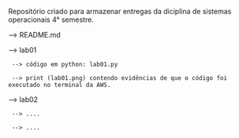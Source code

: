 Repositório criado para armazenar entregas da diciplina de sistemas operacionais 4° semestre.

--> README.md

  --> lab01

     --> código em python: lab01.py

     --> print (lab01.png) contendo evidências de que o código foi executado no terminal da AWS.

  --> lab02

     --> ....

     --> ....
